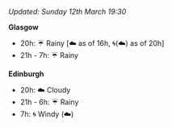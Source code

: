 *Updated: Sunday 12th March 19:30*

**Glasgow**

* 20h: :umbrella: Rainy [:cloud: as of 16h, :cyclone:(:cloud:) as of 20h]
* 21h - 7h: :umbrella: Rainy

**Edinburgh**

* 20h: :cloud: Cloudy
* 21h - 6h: :umbrella: Rainy
* 7h: :cyclone: Windy (:cloud:)
